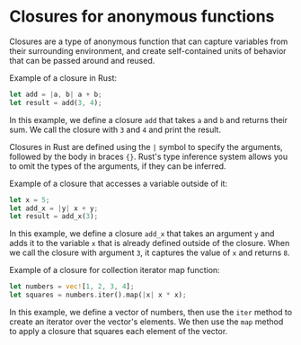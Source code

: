 # Closures for anonymous functions

Closures are a type of anonymous function that can capture variables from their surrounding environment, and create self-contained units of behavior that can be passed around and reused.

Example of a closure in Rust:

```rust
let add = |a, b| a + b;
let result = add(3, 4);
```

In this example, we define a closure `add` that takes `a` and `b` and returns their sum. We call the closure with `3` and `4` and print the result.

Closures in Rust are defined using the `|` symbol to specify the arguments, followed by the body in braces `{}`. Rust's type inference system allows you to omit the types of the arguments, if they can be inferred.

Example of a closure that accesses a variable outside of it:

```rust
let x = 5;
let add_x = |y| x + y;
let result = add_x(3);
```

In this example, we define a closure `add_x` that takes an argument `y` and adds it to the variable `x` that is already defined outside of the closure. When we call the closure with argument `3`, it captures the value of `x` and returns `8`.

Example of a closure for collection iterator map function:

```rust
let numbers = vec![1, 2, 3, 4];
let squares = numbers.iter().map(|x| x * x);
```

In this example, we define a vector of numbers, then use the `iter` method to create an iterator over the vector's elements. We then use the `map` method to apply a closure that squares each element of the vector.
